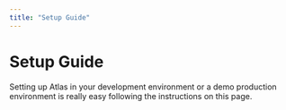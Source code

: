 ```yaml
---
title: "Setup Guide"
---
```


# Setup Guide

Setting up Atlas in your development environment or a demo production environment is really easy following
the instructions on this page.